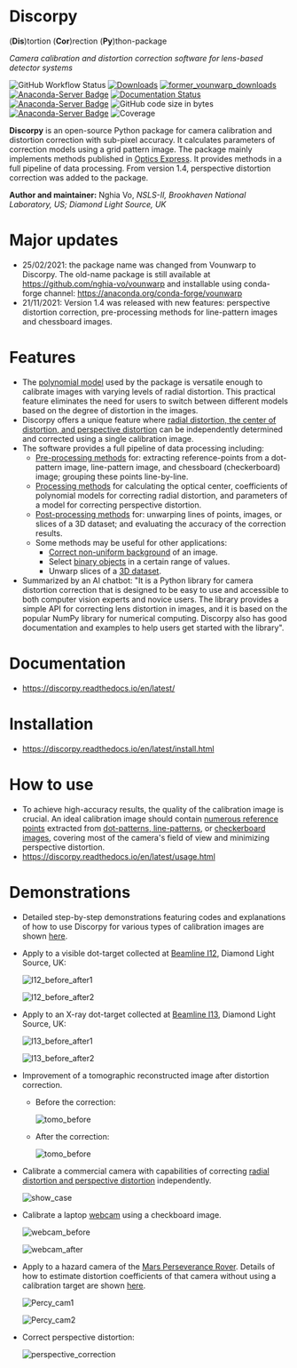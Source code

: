 # Discorpy
(**Dis**)tortion (**Cor**)rection (**Py**)thon-package

*Camera calibration and distortion correction software for lens-based detector systems*

![GitHub Workflow Status](https://img.shields.io/github/actions/workflow/status/DiamondLightSource/discorpy/discorpy_ga.yml) 
[![Downloads](https://static.pepy.tech/personalized-badge/discorpy?period=total&units=international_system&left_color=grey&right_color=blue&left_text=Pypi-downloads)](https://pepy.tech/project/discorpy) 
[![former_vounwarp_downloads](https://anaconda.org/conda-forge/vounwarp/badges/downloads.svg)](https://anaconda.org/conda-forge/vounwarp) 
[![Anaconda-Server Badge](https://anaconda.org/conda-forge/discorpy/badges/downloads.svg)](https://anaconda.org/conda-forge/discorpy) 
[![Documentation Status](https://readthedocs.org/projects/discorpy/badge/?version=latest)](https://discorpy.readthedocs.io/en/latest/?badge=latest) 
[![Anaconda-Server Badge](https://anaconda.org/conda-forge/discorpy/badges/platforms.svg)](https://anaconda.org/conda-forge/discorpy) 
![GitHub code size in bytes](https://img.shields.io/github/languages/code-size/DiamondLightSource/discorpy) 
[![Anaconda-Server Badge](https://anaconda.org/conda-forge/discorpy/badges/license.svg)](https://anaconda.org/conda-forge/discorpy)
![Coverage](https://github.com/DiamondLightSource/discorpy/raw/master/docs/coverage_report/coverage.svg)


**Discorpy** is an open-source Python package for camera calibration and distortion 
correction with sub-pixel accuracy. It calculates parameters of correction models 
using a grid pattern image. The package mainly implements methods published in 
[Optics Express](https://doi.org/10.1364/OE.23.032859). It provides methods in 
a full pipeline of data processing. From version 1.4, perspective distortion 
correction was added to the package.

**Author and maintainer:** Nghia Vo, *NSLS-II, Brookhaven National Laboratory, US; Diamond Light Source, UK*

Major updates
=============
- 25/02/2021: the package name was changed from Vounwarp to Discorpy. The old-name 
package is still available at https://github.com/nghia-vo/vounwarp 
and installable using conda-forge channel: https://anaconda.org/conda-forge/vounwarp
- 21/11/2021: Version 1.4 was released with new features: perspective distortion 
correction, pre-processing methods for line-pattern images and chessboard images. 

Features
========
- The [polynomial model](https://discorpy.readthedocs.io/en/latest/tutorials/methods.html#calculating-coefficients-of-a-polynomial-model-for-radial-distortion-correction) 
  used by the package is versatile enough to calibrate images with varying levels of 
  radial distortion. This practical feature eliminates the need for users to switch 
  between different models based on the degree of distortion in the images.
- Discorpy offers a unique feature where [radial distortion, the center of distortion, and perspective distortion](https://discorpy.readthedocs.io/en/latest/tutorials/methods.html)
  can be independently determined and corrected using a single calibration image.
- The software provides a full pipeline of data processing including:
  + [Pre-processing methods](https://discorpy.readthedocs.io/en/latest/api.html#pre-processing) 
    for: extracting reference-points from a dot-pattern image, line-pattern image, 
    and chessboard (checkerboard) image; grouping these points line-by-line.
  + [Processing methods](https://discorpy.readthedocs.io/en/latest/api.html#processing) for calculating 
    the optical center, coefficients of polynomial models for correcting radial distortion, and parameters 
    of a model for correcting perspective distortion.
  + [Post-processing methods](https://discorpy.readthedocs.io/en/latest/api.html#post-processing) for: 
    unwarping lines of points, images, or slices of a 3D dataset; and evaluating the accuracy of the correction results.
  + Some methods may be useful for other applications:
    * [Correct non-uniform background](https://discorpy.readthedocs.io/en/latest/api/discorpy.prep.preprocessing.html#discorpy.prep.preprocessing.normalization_fft) of an image.
    * Select [binary objects](https://discorpy.readthedocs.io/en/latest/api/discorpy.prep.preprocessing.html#discorpy.prep.preprocessing.select_dots_based_distance) in a certain range of values.
    * Unwarp slices of a [3D dataset](https://discorpy.readthedocs.io/en/latest/api/discorpy.post.postprocessing.html#discorpy.post.postprocessing.unwarp_slice_backward).
- Summarized by an AI chatbot: "It is a Python library for camera distortion 
  correction that is designed to be easy to use and accessible to both computer 
  vision experts and novice users. The library provides a simple API for 
  correcting lens distortion in images, and it is based on the popular NumPy 
  library for numerical computing. Discorpy also has good documentation and 
  examples to help users get started with the library".

Documentation
=============

- https://discorpy.readthedocs.io/en/latest/

Installation
============

- https://discorpy.readthedocs.io/en/latest/install.html

How to use
==========

- To achieve high-accuracy results, the quality of the calibration image is crucial. 
  An ideal calibration image should contain [numerous reference points](https://discorpy.readthedocs.io/en/latest/tutorials/methods.html#extracting-reference-points-from-a-calibration-image) 
  extracted from [dot-patterns, line-patterns](https://github.com/DiamondLightSource/discorpy/tree/master/data), 
  or [checkerboard images](https://github.com/DiamondLightSource/discorpy/tree/master/data/laptop_camera), covering most of 
  the camera's field of view and minimizing perspective distortion.
- https://discorpy.readthedocs.io/en/latest/usage.html

Demonstrations
==============

- Detailed step-by-step demonstrations featuring codes and explanations of how to use Discorpy for various types of calibration images
  are shown [here](https://discorpy.readthedocs.io/en/latest/usage.html#demonstrations). 

- Apply to a visible dot-target collected at [Beamline I12](https://www.diamond.ac.uk/Instruments/Imaging-and-Microscopy/I12/Detectors-at-I12.html),
  Diamond Light Source, UK:

    ![I12_before_after1](https://github.com/DiamondLightSource/discorpy/raw/master/data/demo/i12_data_1.jpg)

    ![I12_before_after2](https://github.com/DiamondLightSource/discorpy/raw/master/data/demo/i12_data_2.jpg)

- Apply to an X-ray dot-target collected at [Beamline I13](https://www.diamond.ac.uk/Instruments/Imaging-and-Microscopy/I13/Diamond-Manchester_Imaging_Branchline/Facilities_and_equipment_Imaging.html),
  Diamond Light Source, UK:

    ![I13_before_after1](https://github.com/DiamondLightSource/discorpy/raw/master/data/demo/i13_data_1.jpg)

    ![I13_before_after2](https://github.com/DiamondLightSource/discorpy/raw/master/data/demo/i13_data_2.jpg)

- Improvement of a tomographic reconstructed image after distortion correction.
  + Before the correction:
    
    ![tomo_before](https://github.com/DiamondLightSource/discorpy/raw/master/data/demo/recon_before.jpg)
    
  + After the correction:
    
    ![tomo_before](https://github.com/DiamondLightSource/discorpy/raw/master/data/demo/recon_after.jpg)

- Calibrate a commercial camera with capabilities of correcting [radial distortion and perspective distortion](https://discorpy.readthedocs.io/en/latest/usage/demo_05.html)
  independently.

  ![show_case](https://github.com/DiamondLightSource/discorpy/raw/master/data/demo/showcase.png)

- Calibrate a laptop [webcam](https://discorpy.readthedocs.io/en/latest/usage/demo_06.html) using a checkboard image.
  
  ![webcam_before](https://github.com/DiamondLightSource/discorpy/raw/master/data/demo/checkboard_before.jpg)

  ![webcam_after](https://github.com/DiamondLightSource/discorpy/raw/master/data/demo/checkboard_after.jpg)

- Apply to a hazard camera of the [Mars Perseverance Rover](https://mars.nasa.gov/mars2020/multimedia/raw-images/).
  Details of how to estimate distortion coefficients of that camera without using
  a calibration target are shown [here](https://discorpy.readthedocs.io/en/latest/usage/demo_08.html).  

    ![Percy_cam1](https://github.com/DiamondLightSource/discorpy/raw/master/data/demo/Percy_cam1.jpg)

    ![Percy_cam2](https://github.com/DiamondLightSource/discorpy/raw/master/data/demo/Percy_cam2.jpg)

- Correct perspective distortion:

    ![perspective_correction](https://github.com/DiamondLightSource/discorpy/raw/master/data/demo/perspective_correction_demo.jpg)
